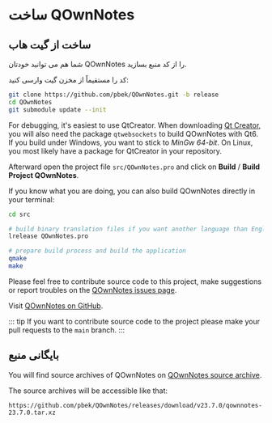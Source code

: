 # ساخت QOwnNotes

## ساخت از گیت هاب

شما هم می توانید خودتان QOwnNotes را از کد منبع بسازید.

کد را مستقیماً از مخزن گیت وارسی کنید:

```bash
git clone https://github.com/pbek/QOwnNotes.git -b release
cd QOwnNotes
git submodule update --init
```

For debugging, it's easiest to use QtCreator. When downloading [Qt Creator](https://www.qt.io/download-qt-installer-oss), you will also need the package `qtwebsockets` to build QOwnNotes with Qt6. If you build under Windows, you want to stick to *MinGw 64-bit*. On Linux, you most likely have a package for QtCreator in your repository.

Afterward open the project file `src/QOwnNotes.pro` and click on **Build** / **Build Project QOwnNotes**.

If you know what you are doing, you can also build QOwnNotes directly in your terminal:

```bash
cd src

# build binary translation files if you want another language than English
lrelease QOwnNotes.pro

# prepare build process and build the application
qmake
make
```

Please feel free to contribute source code to this project, make suggestions or report troubles on the [QOwnNotes issues page](https://github.com/pbek/QOwnNotes/issues).

Visit [QOwnNotes on GitHub](https://github.com/pbek/QOwnNotes).

::: tip
If you want to contribute source code to the project please make your pull requests to the  `main` branch.
:::

## بایگانی منبع

You will find source archives of QOwnNotes on [QOwnNotes source archive](https://github.com/pbek/QOwnNotes/releases).

The source archives will be accessible like that:

`https://github.com/pbek/QOwnNotes/releases/download/v23.7.0/qownnotes-23.7.0.tar.xz`
